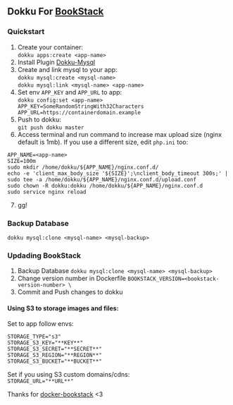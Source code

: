 
## Dokku For [BookStack](https://github.com/ssddanbrown/BookStack)

### Quickstart
1. Create your container:  
  `dokku apps:create <app-name>`
2. Install Plugin [Dokku-Mysql](https://github.com/dokku/dokku-mysql)
3. Create and link mysql to your app:  
  `dokku mysql:create <mysql-name>`  
  `dokku mysql:link <mysql-name> <app-name>`
4. Set env `APP_KEY` and `APP_URL` to app:  
  `dokku config:set <app-name> APP_KEY=SomeRandomStringWith32Characters APP_URL=https://containerdomain.example`
4. Push to dokku:  
  `git push dokku master`
5. Access terminal and run command to increase max upload size (nginx default is 1mb). If you use a different size, edit `php.ini` too:
  ```
  APP_NAME=<app-name>
  SIZE=100m
  sudo mkdir /home/dokku/${APP_NAME}/nginx.conf.d/
  echo -e 'client_max_body_size '${SIZE}';\nclient_body_timeout 300s;' | sudo tee -a /home/dokku/${APP_NAME}/nginx.conf.d/upload.conf
  sudo chown -R dokku:dokku /home/dokku/${APP_NAME}/nginx.conf.d
  sudo service nginx reload
  ```
7. gg!

### Backup Database
`dokku mysql:clone <mysql-name> <mysql-backup>`

### Updading BookStack
1. Backup Database
  `dokku mysql:clone <mysql-name> <mysql-backup>`
2. Change version number in Dockerfile
  `BOOKSTACK_VERSION=<bookstack-version-number> \`
3. Commit and Push changes to dokku

#### Using S3 to storage images and files:
Set to app follow envs:
```
STORAGE_TYPE="s3"
STORAGE_S3_KEY="**KEY**"
STORAGE_S3_SECRET="**SECRET**"
STORAGE_S3_REGION="**REGION**"
STORAGE_S3_BUCKET="**BUCKET**"
```
Set if you using S3 custom domains/cdns:  
`STORAGE_URL="**URL**"`

Thanks for [docker-bookstack](https://github.com/solidnerd/docker-bookstack) <3
